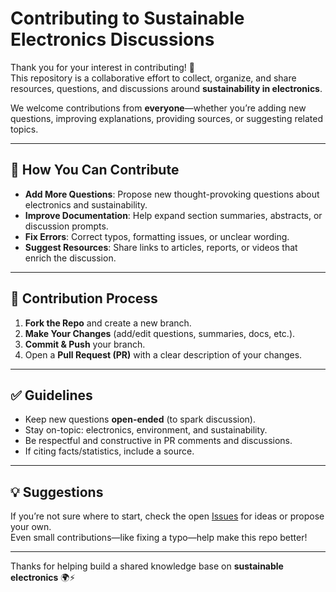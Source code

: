 # Contributing to Sustainable Electronics Discussions

Thank you for your interest in contributing! 🙌  
This repository is a collaborative effort to collect, organize, and share resources, questions, and discussions around **sustainability in electronics**.  

We welcome contributions from **everyone**—whether you’re adding new questions, improving explanations, providing sources, or suggesting related topics.

---

## 📝 How You Can Contribute
- **Add More Questions**: Propose new thought-provoking questions about electronics and sustainability.  
- **Improve Documentation**: Help expand section summaries, abstracts, or discussion prompts.  
- **Fix Errors**: Correct typos, formatting issues, or unclear wording.  
- **Suggest Resources**: Share links to articles, reports, or videos that enrich the discussion.  

---

## 🔧 Contribution Process
1. **Fork the Repo** and create a new branch.  
2. **Make Your Changes** (add/edit questions, summaries, docs, etc.).  
3. **Commit & Push** your branch.  
4. Open a **Pull Request (PR)** with a clear description of your changes.  

---

## ✅ Guidelines
- Keep new questions **open-ended** (to spark discussion).  
- Stay on-topic: electronics, environment, and sustainability.  
- Be respectful and constructive in PR comments and discussions.  
- If citing facts/statistics, include a source.  

---

## 💡 Suggestions
If you’re not sure where to start, check the open [Issues](./issues) for ideas or propose your own.  
Even small contributions—like fixing a typo—help make this repo better!  

---

Thanks for helping build a shared knowledge base on **sustainable electronics** 🌍⚡